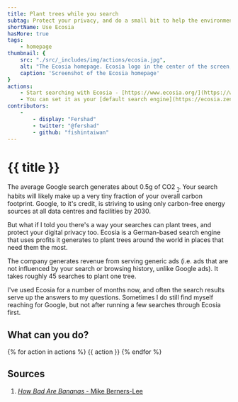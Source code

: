 ```yaml
---
title: Plant trees while you search
subtag: Protect your privacy, and do a small bit to help the environment while you search online.
shortName: Use Ecosia
hasMore: true
tags:
    - homepage
thumbnail: { 
    src: "./src/_includes/img/actions/ecosia.jpg", 
    alt: "The Ecosia homepage. Ecosia logo in the center of the screen, search input below, and background image of farm fields.",
    caption: 'Screenshot of the Ecosia homepage'
}
actions:
    - Start searching with Ecosia - [https://www.ecosia.org/](https://www.ecosia.org/)
    - You can set it as your [default search engine](https://ecosia.zendesk.com/hc/en-us/search?utf8=%E2%9C%93&query=default+search+engine) for your browser too, as well as download their mobile app.
contributors:
    - 
        - display: "Fershad"
        - twitter: "@fershad"
        - github: "fishintaiwan"
---
```

# {{ title }}
The average Google search generates about 0.5g of CO2 <sub>[1][1]</sub>. Your search habits will likely make up a very tiny fraction of your overall carbon footprint. Google, to it's credit, is striving to using only carbon-free energy sources at all data centres and facilities by 2030. 

But what if I told you there's a way your searches can plant trees, and protect your digital privacy too. Ecosia is a German-based search engine that uses profits it generates to plant trees around the world in places that need them the most. 

The company generates revenue from serving generic ads (i.e. ads that are not influenced by your search or browsing history, unlike Google ads). It takes roughly 45 searches to plant one tree. 

I've used Ecosia for a number of months now, and often the search results serve up the answers to my questions. Sometimes I do still find myself reaching for Google, but not after running a few searches through Ecosia first.


<div class="action-cta card" data-spaced>
<div class="card--content">
<h2>
    What can you do?
</h2>
{% for action in actions %}
{{ action }}
{% endfor %}
</div>
</div>

## Sources
1. [*How Bad Are Bananas* - Mike Berners-Lee][1]

[1]:https://www.howbadarebananas.com